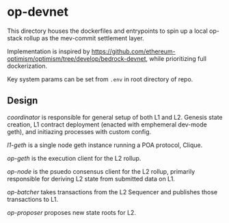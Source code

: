 # op-devnet

This directory houses the dockerfiles and entrypoints to spin up a local op-stack rollup as the mev-commit settlement layer. 

Implementation is inspired by https://github.com/ethereum-optimism/optimism/tree/develop/bedrock-devnet, while prioritizing full dockerization.

Key system params can be set from `.env` in root directory of repo.

## Design

*coordinator* is responsible for general setup of both L1 and L2. Genesis state creation, L1 contract deployment (enacted with emphemeral dev-mode geth), and initiazing processes with custom config.

*l1-geth* is a single node geth instance running a POA protocol, Clique. 

*op-geth* is the execution client for the L2 rollup. 

*op-node* is the psuedo consensus client for the L2 rollup, primarily responsible for deriving L2 state from submitted data on L1. 

*op-batcher* takes transactions from the L2 Sequencer and publishes those transactions to L1.

*op-proposer* proposes new state roots for L2.

